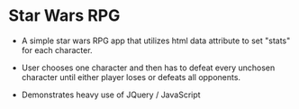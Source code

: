 # Star Wars RPG

- A simple star wars RPG app that utilizes html data attribute to set "stats" for each character.

- User chooses one character and then has to defeat every unchosen character until either player loses or defeats all opponents.

- Demonstrates heavy use of JQuery / JavaScript
